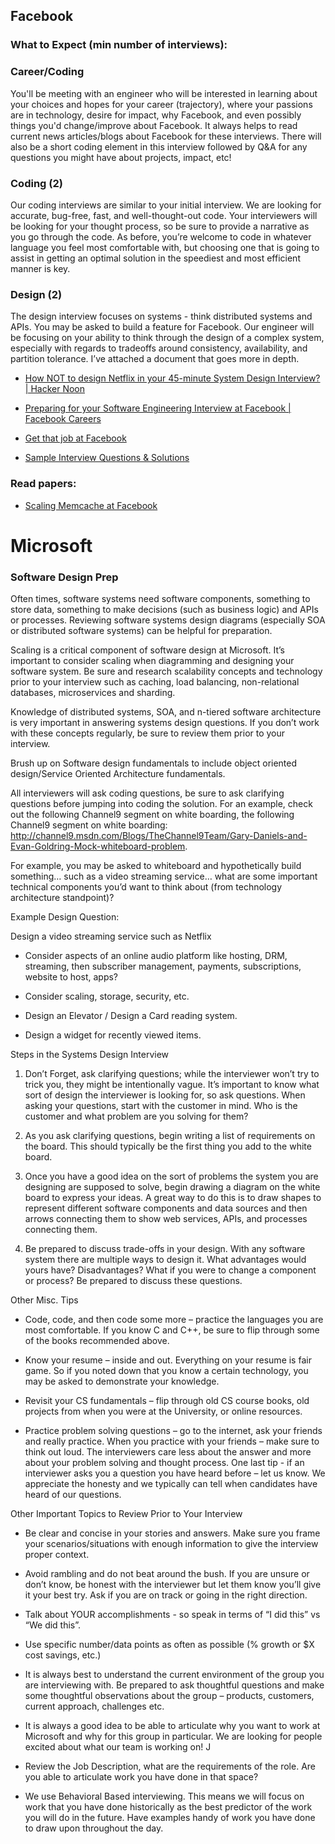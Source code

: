 ## Facebook



### What to Expect (min number of interviews):



### Career/Coding

You'll be meeting with an engineer who will be interested in learning about your choices and hopes for your career (trajectory), where your passions are in technology, desire for impact, why Facebook, and even possibly things you'd change/improve about Facebook. It always helps to read current news articles/blogs about Facebook for these interviews. There will also be a short coding element in this interview followed by Q&A for any questions you might have about projects, impact, etc!


### Coding (2)

Our coding interviews are similar to your initial interview. We are looking for accurate, bug-free, fast, and well-thought-out code. Your interviewers will be looking for your thought process, so be sure to provide a narrative as you go through the code. As before, you’re welcome to code in whatever language you feel most comfortable with, but choosing one that is going to assist in getting an optimal solution in the speediest and most efficient manner is key.

### Design (2)

The design interview focuses on systems - think distributed systems and APIs. You may be asked to build a feature for Facebook. Our engineer will be focusing on your ability to think through the design of a complex system, especially with regards to tradeoffs around consistency, availability, and partition tolerance. I’ve attached a document that goes more in depth.

* [How NOT to design Netflix in your 45-minute System Design Interview? | Hacker Noon](https://hackernoon.com/how-not-to-design-netflix-in-your-45-minute-system-design-interview-64953391a054#.phar9zd9h)

* [Preparing for your Software Engineering Interview at Facebook | Facebook Careers](https://www.facebook.com/careers/life/preparing-for-your-software-engineering-interview-at-facebook?__mref=message_bubble)

* [Get that job at Facebook](https://www.facebook.com/notes/facebook-engineering/get-that-job-at-facebook/10150964382448920)

* [Sample Interview Questions & Solutions](https://www.facebook.com/careers/life/sample_interview_questions/?redirect_id=Af9Mmfz-HbPISty9nQR6yKxtivN1whrPuXGhuQAbYBhq_SegEYs5Xt4u5ETdhxDV7j8&loop_id=Af9Jba-YGmcXNttt8I_dl9JuLiKFS_YMXRMIDRb1wOLqSZONlFoUer58GShAGO6LgFH--BSF0duY5PizjhTEG4Gy)



### Read papers:

* [Scaling Memcache at Facebook](https://www.usenix.org/system/files/conference/nsdi13/nsdi13-final170_update.pdf&sa=U&ei=gWJjU97pOeqxsQSDkYDAAg&ved=0CBsQFjAA&usg=AFQjCNGMeuWne9ywncbgux_XiZW6lQWHNw)


# Microsoft

### Software Design Prep

Often times, software systems need software components, something to store data, something to make decisions (such as business logic) and APIs or processes. Reviewing software systems design diagrams (especially SOA or distributed software systems) can be helpful for preparation.

Scaling is a critical component of software design at Microsoft. It’s important to consider scaling when diagramming and designing your software system. Be sure and research scalability concepts and technology prior to your interview such as caching, load balancing, non-relational databases, microservices and sharding.

Knowledge of distributed systems, SOA, and n-tiered software architecture is very important in answering systems design questions. If you don’t work with these concepts regularly, be sure to review them prior to your interview.

Brush up on Software design fundamentals to include object oriented design/Service Oriented Architecture fundamentals.

All interviewers will ask coding questions, be sure to ask clarifying questions before jumping into coding the solution. For an example, check out the following Channel9 segment on white boarding, the following Channel9 segment on white boarding: http://channel9.msdn.com/Blogs/TheChannel9Team/Gary-Daniels-and-Evan-Goldring-Mock-whiteboard-problem.

For example, you may be asked to whiteboard and hypothetically build something… such as a video streaming service… what are some important technical components you’d want to think about (from technology architecture standpoint)?

Example Design Question:

Design a video streaming service such as Netflix

* Consider aspects of an online audio platform like hosting, DRM, streaming, then subscriber management, payments, subscriptions, website to host, apps?

* Consider scaling, storage, security, etc.

* Design an Elevator / Design a Card reading system.

* Design a widget for recently viewed items.



Steps in the Systems Design Interview

1. Don’t Forget, ask clarifying questions; while the interviewer won’t try to trick you, they might be intentionally vague. It’s important to know what sort of design the interviewer is looking for, so ask questions. When asking your questions, start with the customer in mind. Who is the customer and what problem are you solving for them?

2. As you ask clarifying questions, begin writing a list of requirements on the board. This should typically be the first thing you add to the white board.

3. Once you have a good idea on the sort of problems the system you are designing are supposed to solve, begin drawing a diagram on the white board to express your ideas. A great way to do this is to draw shapes to represent different software components and data sources and then arrows connecting them to show web services, APIs, and processes connecting them.

4. Be prepared to discuss trade-offs in your design. With any software system there are multiple ways to design it. What advantages would yours have? Disadvantages? What if you were to change a component or process? Be prepared to discuss these questions.



Other Misc. Tips

* Code, code, and then code some more – practice the languages you are most comfortable.  If you know C and C++, be sure to flip through some of the books recommended above.

* Know your resume – inside and out.  Everything on your resume is fair game.  So if you noted down that you know a certain technology, you may be asked to demonstrate your knowledge.

* Revisit your CS fundamentals – flip through old CS course books, old projects from when you were at the University, or online resources.

* Practice problem solving questions – go to the internet, ask your friends and really practice.   When you practice with your friends – make sure to think out loud.  The interviewers care less about the answer and more about your problem solving and thought process.  One last tip - if an interviewer asks you a question you have heard before – let us know.  We appreciate the honesty and we typically can tell when candidates have heard of our questions.



Other Important Topics to Review Prior to Your Interview

* Be clear and concise in your stories and answers.  Make sure you frame your scenarios/situations with enough information to give the interview proper context.

* Avoid rambling and do not beat around the bush.  If you are unsure or don’t know, be honest with the interviewer but let them know you’ll give it your best try.  Ask if you are on track or going in the right direction.

* Talk about YOUR accomplishments - so speak in terms of “I did this” vs “We did this”.

* Use specific number/data points as often as possible (% growth or $X cost savings, etc.)

* It is always best to understand the current environment of the group you are interviewing with.  Be prepared to ask thoughtful questions and make some thoughtful observations about the group – products, customers, current approach, challenges etc.

* It is always a good idea to be able to articulate why you want to work at Microsoft and why for this group in particular.  We are looking for people excited about what our team is working on! J

* Review the Job Description, what are the requirements of the role.  Are you able to articulate work you have done in that space?

* We use Behavioral Based interviewing.  This means we will focus on work that you have done historically as the best predictor of the work you will do in the future.  Have examples handy of work you have done to draw upon throughout the day.

